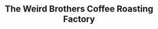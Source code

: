 ---
title: "The Weird Brothers Coffee Roasting Factory"
url: /herndon/the-weird-brothers-coffee-roasting-factory/
shop: coffee
---
